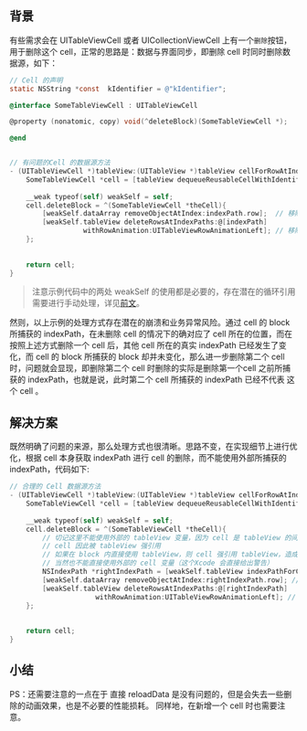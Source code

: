 ## 背景
有些需求会在 UITableViewCell 或者 UICollectionViewCell 上有一个```删除```按钮，用于删除这个 cell，正常的思路是：数据与界面同步，即删除 cell 时同时删除数据源，如下：
```Objective-C
// Cell 的声明
static NSString *const  kIdentifier = @"kIdentifier";

@interface SomeTableViewCell : UITableViewCell

@property (nonatomic, copy) void(^deleteBlock)(SomeTableViewCell *);

@end


// 有问题的Cell 的数据源方法
- (UITableViewCell *)tableView:(UITableView *)tableView cellForRowAtIndexPath:(NSIndexPath *)indexPath {
    SomeTableViewCell *cell = [tableView dequeueReusableCellWithIdentifier:kIdentifier];
    
    __weak typeof(self) weakSelf = self;
    cell.deleteBlock = ^(SomeTableViewCell *theCell){
        [weakSelf.dataArray removeObjectAtIndex:indexPath.row];  // 移除数据源
        [weakSelf.tableView deleteRowsAtIndexPaths:@[indexPath] 
                  withRowAnimation:UITableViewRowAnimationLeft]; // 移除cell
    };
    
    
    return cell;
}
````

> 注意示例代码中的两处 weakSelf 的使用都是必要的，存在潜在的循环引用需要进行手动处理，详见[前文](http://www.jianshu.com/p/b33e5989a352)。

然则，以上示例的处理方式存在潜在的崩溃和业务异常风险。通过 cell 的 block 所捕获的 indexPath，在未删除 cell 的情况下的确对应了 cell 所在的位置，而在按照上述方式删除一个 cell 后，其他 cell 所在的真实 indexPath 已经发生了变化，而 cell 的 block 所捕获的 block 却并未变化，那么进一步删除第二个 cell 时，问题就会显现，即删除第二个 cell 时删除的实际是删除第一个cell 之前所捕获的 indexPath，也就是说，此时第二个 cell 所捕获的 indexPath 已经不代表 这个 cell 。

## 解决方案
既然明确了问题的来源，那么处理方式也很清晰。思路不变，在实现细节上进行优化，根据 cell 本身获取 indexPath 进行 cell 的删除，而不能使用外部所捕获的 indexPath，代码如下:

```Objective-C
// 合理的 Cell 数据源方法
- (UITableViewCell *)tableView:(UITableView *)tableView cellForRowAtIndexPath_right:(NSIndexPath *)indexPath {
    SomeTableViewCell *cell = [tableView dequeueReusableCellWithIdentifier:kIdentifier];
    
    __weak typeof(self) weakSelf = self;
    cell.deleteBlock = ^(SomeTableViewCell *theCell){
        // 切记这里不能使用外部的 tableView 变量，因为 cell 是 tableView 的间接子视图
        // cell 因此被 tableView 强引用
        // 如果在 block 内直接使用 tableView，则 cell 强引用 tableView，造成循环引用
        // 当然也不能直接使用外部的 cell 变量（这个Xcode 会直接给出警告）
        NSIndexPath *rightIndexPath = [weakSelf.tableView indexPathForCell:theCell]; // 获取真实 indexPath
        [weakSelf.dataArray removeObjectAtIndex:rightIndexPath.row]; // 移除真实数据源
        [weakSelf.tableView deleteRowsAtIndexPaths:@[rightIndexPath]
                     withRowAnimation:UITableViewRowAnimationLeft]; // 移除真实 cell
    };
    
    
    return cell;
}
```

## 小结

PS：还需要注意的一点在于 直接 reloadData 是没有问题的，但是会失去一些删除的动画效果，也是不必要的性能损耗。
同样地，在新增一个 cell 时也需要注意。
